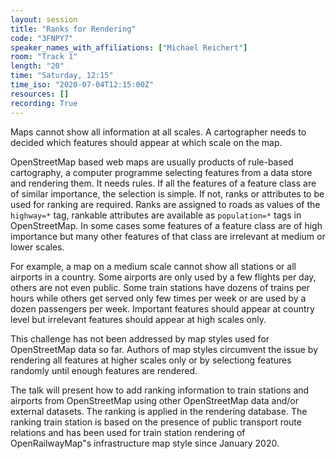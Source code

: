 ```yaml
---
layout: session
title: "Ranks for Rendering"
code: "3FNPY7"
speaker_names_with_affiliations: ["Michael Reichert"]
room: "Track 1"
length: "20"
time: "Saturday, 12:15"
time_iso: "2020-07-04T12:15:00Z"
resources: []
recording: True
---
```

Maps cannot show all information at all scales. A cartographer needs to decided which features should appear at which scale on the map.

OpenStreetMap based web maps are usually products of rule-based cartography, a computer programme selecting features from a data store and rendering them. It needs rules. If all the features of a feature class are of similar importance, the selection is simple. If not, ranks or attributes to be used for ranking are required. Ranks are assigned to roads as values of the `highway=*` tag, rankable attributes are available as `population=*` tags in OpenStreetMap. 
In some cases some features of a feature class are of high importance but many other features of that class are irrelevant at medium or lower scales.

For example, a map on a medium scale cannot show all stations or all airports in a country. Some airports are only used by a few flights per day, others are not even public. Some train stations have dozens of trains per hours while others get served only few times per week or are used by a dozen passengers per week. Important features should appear at country level but irrelevant features should appear at high scales only.

This challenge has not been addressed by map styles used for OpenStreetMap data so far. Authors of map styles circumvent the issue by rendering all features at higher scales only or by selectiong features randomly until enough features are rendered.

The talk will present how to add ranking information to train stations and airports from OpenStreetMap using other OpenStreetMap data and/or external datasets. The ranking is applied in the rendering database. The ranking train station is based on the presence of public transport route relations and has been used for train station rendering of OpenRailwayMap"s infrastructure map style since January 2020.
